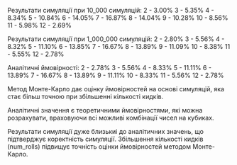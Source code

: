 Результати симуляції при 10_000 симуляцій:
2 - 3.00%
3 - 5.35%
4 - 8.34%
5 - 10.84%
6 - 14.05%
7 - 16.87%
8 - 14.04%
9 - 10.28%
10 - 8.56%
11 - 5.98%
12 - 2.69%

Результати симуляції при 1_000_000 симуляцій:
2 - 2.80%
3 - 5.56%
4 - 8.32%
5 - 11.10%
6 - 13.85%
7 - 16.67%
8 - 13.89%
9 - 11.09%
10 - 8.38%
11 - 5.55%
12 - 2.78%

Аналітичні ймовірності:
2 - 2.78%
3 - 5.56%
4 - 8.33%
5 - 11.11%
6 - 13.89%
7 - 16.67%
8 - 13.89%
9 - 11.11%
10 - 8.33%
11 - 5.56%
12 - 2.78%

Метод Монте-Карло дає оцінку ймовірностей на основі симуляцій, яка стає більш точною при збільшенні кількості кидків.
    
Аналітичні значення є теоретичними ймовірностями, які можна розрахувати, враховуючи всі можливі комбінації чисел на кубиках.

Результати симуляції дуже близькиі до аналітичних значень, що підтверджує коректність симуляції. Збільшення кількості кидків (num_rolls) підвищує точність оцінки ймовірностей методом Монте-Карло.